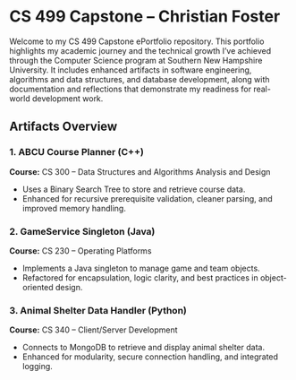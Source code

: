 # CS 499 Capstone – Christian Foster

Welcome to my CS 499 Capstone ePortfolio repository. This portfolio highlights my academic journey and the technical growth I’ve achieved through the Computer Science program at Southern New Hampshire University. It includes enhanced artifacts in software engineering, algorithms and data structures, and database development, along with documentation and reflections that demonstrate my readiness for real-world development work.

## Artifacts Overview

### 1. ABCU Course Planner (C++)  
**Course:** CS 300 – Data Structures and Algorithms Analysis and Design  
- Uses a Binary Search Tree to store and retrieve course data.
- Enhanced for recursive prerequisite validation, cleaner parsing, and improved memory handling.

### 2. GameService Singleton (Java)  
**Course:** CS 230 – Operating Platforms  
- Implements a Java singleton to manage game and team objects.
- Refactored for encapsulation, logic clarity, and best practices in object-oriented design.

### 3. Animal Shelter Data Handler (Python)  
**Course:** CS 340 – Client/Server Development  
- Connects to MongoDB to retrieve and display animal shelter data.
- Enhanced for modularity, secure connection handling, and integrated logging.

